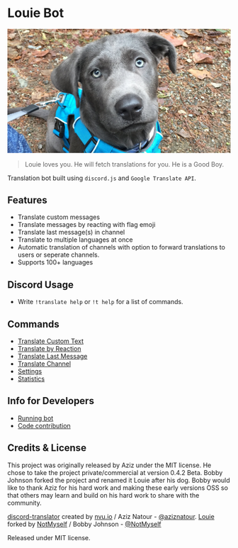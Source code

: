 # Louie Bot

![Louie](docs/images/louie.jpg?raw=true "Louie")

> Louie loves you. He will fetch translations for you. 
> He is a Good Boy.

Translation bot built using `discord.js` and `Google Translate API`.
## Features
* Translate custom messages
* Translate messages by reacting with flag emoji
* Translate last message(s) in channel
* Translate to multiple languages at once
* Automatic translation of channels with option to forward translations to users or seperate channels.
* Supports 100+ languages

## Discord Usage
* Write `!translate help` or `!t help` for a list of commands.

## Commands
* [Translate Custom Text](https://github.com/NotMyself/Louie/wiki/Translate-Custom-Text)
* [Translate by Reaction](https://github.com/NotMyself/Louie/wiki/Translate-with-Emoji-Reaction)
* [Translate Last Message](https://github.com/NotMyself/Louie/wiki/Translate-Last-Message)
* [Translate Channel](https://github.com/NotMyself/Louie/wiki/Translate-Channel-(Automatic))
* [Settings](https://github.com/NotMyself/Louie/wiki/Settings)
* [Statistics](https://github.com/NotMyself/Louie/wiki/Get-Statistics)

## Info for Developers
* [Running bot](https://github.com/NotMyself/Louie/wiki/Running-Bot)
* [Code contribution](https://github.com/nvuio/discord-translator/wiki/Contribute)

## Credits & License

This project was originally released by Aziz under the MIT license. He chose to take the project private/commercial at version 0.4.2 Beta. Bobby Johnson forked the project and renamed it Louie after his dog. Bobby would like to thank Aziz for his hard work and making these early versions OSS so that others may learn and build on his hard work to share with the community.


[discord-translator](https://github.com/nvuio/discord-translator) created by [nvu.io](https://nvu.io) / Aziz Natour - [@aziznatour](http://www.twitter.com/aziznatour).
[Louie](https://github.com/NotMyself/Louie) forked by [NotMyself](https://iamnotmyself.com/) / Bobby Johnson - [@NotMyself](https://twitter.com/NotMyself)

Released under MIT license.
